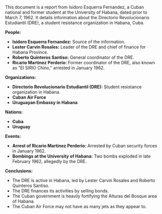 This document is a report from Isidoro Esquerra Fernandez, a Cuban national and former student at the University of Habana, dated prior to March 7, 1962. It details information about the Directorio Revolucionario Estudiantil (DRE), a student resistance organization in Habana, Cuba.

**People:**

*   **Isidoro Esquerra Fernandez:** Source of the information.
*   **Lester Carvin Rosales:** Leader of the DRE and chief of finance for Habana Province.
*   **Roberto Quinteros Santiso:** General coordinator of the DRE.
*   **Ricario Martinez Perderio:** Former coordinator of the DRE, also known as "El SIRIO Chino," arrested in January 1962.

**Organizations:**

*   **Directorio Revolucionario Estudiantil (DRE):** Student resistance organization in Habana.
*   **Cuban Air Force**
*   **Uruguayan Embassy in Habana**

**Nations:**

*   **Cuba**
*   **Uruguay**

**Events:**

*   **Arrest of Ricario Martinez Perderio:** Arrested by Cuban security forces in January 1962.
*   **Bombings at the University of Habana:** Two bombs exploded in late February 1962, allegedly by the DRE.

**Conclusions:**

*   The DRE is active in Habana, led by Lester Carvin Rosales and Roberto Quinteros Santiso.
*   The DRE finances its activities by selling bonds.
*   The Cuban government is heavily fortifying the Alturas del Bosque area of Habana.
*   The Cuban Air Force may not have as many jets as they appear to.